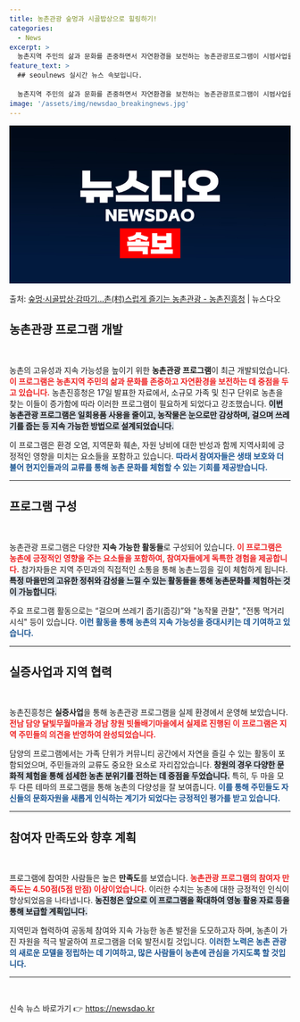 ```yaml
---
title: 농촌관광 숲멍과 시골밥상으로 힐링하기!
categories:
  - News
excerpt: >
  농촌지역 주민의 삶과 문화를 존중하면서 자연환경을 보전하는 농촌관광프로그램이 시범사업을 통해 개발됐다. 농촌…
feature_text: >
  ## seoulnews 실시간 뉴스 속보입니다.

  농촌지역 주민의 삶과 문화를 존중하면서 자연환경을 보전하는 농촌관광프로그램이 시범사업을 통해 개발됐다. 농촌…
image: '/assets/img/newsdao_breakingnews.jpg'
---
```


![뉴스다오 속보](/assets/img/newsdao_breakingnews.jpg)

<p>출처: <a href="https://newsdao.kr/2554" rel="dofollow">숲멍·시골밥상·감따기...촌(村)스럽게 즐기는 농촌관광 - 농촌진흥청</a> | 뉴스다오</p>

<h2 data-ke-size="size26">농촌관광 프로그램 개발</h2>

<p data-ke-size="size16">&nbsp;</p>

농촌의 고유성과 지속 가능성을 높이기 위한 **농촌관광 프로그램**이 최근 개발되었습니다. <b><span style="color: #ee2323;">이 프로그램은 농촌지역 주민의 삶과 문화를 존중하고 자연환경을 보전하는 데 중점을 두고 있습니다.</span></b> 농촌진흥청은 17일 발표한 자료에서, 소규모 가족 및 친구 단위로 농촌을 찾는 이들이 증가함에 따라 이러한 프로그램이 필요하게 되었다고 강조했습니다. <b><span style="background-color: #21538527;">이번 농촌관광 프로그램은 일회용품 사용을 줄이고, 농작물은 눈으로만 감상하며, 걸으며 쓰레기를 줍는 등 지속 가능한 방법으로 설계되었습니다.</span></b> 

이 프로그램은 환경 오염, 지역문화 훼손, 자원 낭비에 대한 반성과 함께 지역사회에 긍정적인 영향을 미치는 요소들을 포함하고 있습니다. <b><span style="color: #1a5490;">따라서 참여자들은 생태 보호와 더불어 현지인들과의 교류를 통해 농촌 문화를 체험할 수 있는 기회를 제공받습니다.</span></b> 

<hr>

<h2 data-ke-size="size26">프로그램 구성</h2>

<p data-ke-size="size16">&nbsp;</p>

농촌관광 프로그램은 다양한 **지속 가능한 활동들**로 구성되어 있습니다. <b><span style="color: #ee2323;">이 프로그램은 농촌에 긍정적인 영향을 주는 요소들을 포함하여, 참여자들에게 독특한 경험을 제공합니다.</span></b> 참가자들은 지역 주민과의 직접적인 소통을 통해 농촌느낌을 깊이 체험하게 됩니다. <b><span style="background-color: #21538527;">특정 마을만의 고유한 정취와 감성을 느낄 수 있는 활동들을 통해 농촌문화를 체험하는 것이 가능합니다.</span></b> 

주요 프로그램 활동으로는 “걸으며 쓰레기 줍기(줍깅)”와 "농작물 관찰", "전통 먹거리 시식" 등이 있습니다. <b><span style="color: #1a5490;">이런 활동을 통해 농촌의 지속 가능성을 증대시키는 데 기여하고 있습니다.</span></b>

<hr>

<h2 data-ke-size="size26">실증사업과 지역 협력</h2>

<p data-ke-size="size16">&nbsp;</p>

농촌진흥청은 **실증사업**을 통해 농촌관광 프로그램을 실제 환경에서 운영해 보았습니다. <b><span style="color: #ee2323;">전남 담양 달빛무월마을과 경남 창원 빗돌배기마을에서 실제로 진행된 이 프로그램은 지역 주민들의 의견을 반영하여 완성되었습니다.</span></b> 

담양의 프로그램에서는 가족 단위가 커뮤니티 공간에서 자연을 즐길 수 있는 활동이 포함되었으며, 주민들과의 교류도 중요한 요소로 자리잡았습니다. <b><span style="background-color: #21538527;">창원의 경우 다양한 문화적 체험을 통해 섬세한 농촌 분위기를 전하는 데 중점을 두었습니다.</span></b> 특히, 두 마을 모두 다른 테마의 프로그램을 통해 농촌의 다양성을 잘 보여줍니다. <b><span style="color: #1a5490;">이를 통해 주민들도 자신들의 문화자원을 새롭게 인식하는 계기가 되었다는 긍정적인 평가를 받고 있습니다.</span></b> 

<hr>

<h2 data-ke-size="size26">참여자 만족도와 향후 계획</h2>

<p data-ke-size="size16">&nbsp;</p>

프로그램에 참여한 사람들은 높은 **만족도**를 보였습니다. <b><span style="color: #ee2323;">농촌관광 프로그램의 참여자 만족도는 4.50점(5점 만점) 이상이었습니다.</span></b> 이러한 수치는 농촌에 대한 긍정적인 인식이 향상되었음을 나타냅니다. <b><span style="background-color: #21538527;">농진청은 앞으로 이 프로그램을 확대하여 영농 활용 자료 등을 통해 보급할 계획입니다.</span></b> 

지역민과 협력하여 공동체 참여와 지속 가능한 농촌 발전을 도모하고자 하며, 농촌이 가진 자원을 적극 발굴하여 프로그램을 더욱 발전시킬 것입니다. <b><span style="color: #1a5490;">이러한 노력은 농촌 관광의 새로운 모델을 정립하는 데 기여하고, 많은 사람들이 농촌에 관심을 가지도록 할 것입니다.</span></b> 

<hr>

<p data-ke-size="size16">&nbsp;</p> 

신속 뉴스 바로가기 👉 <a href="https://newsdao.kr" rel="dofollow">https://newsdao.kr</a>


